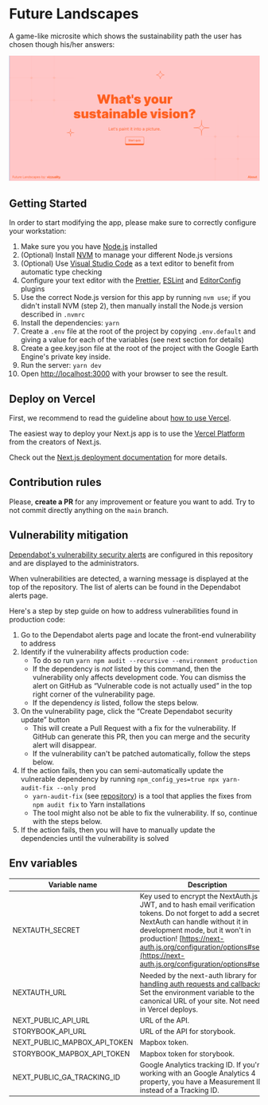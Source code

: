# Future Landscapes

A game-like microsite which shows the sustainability path the user has chosen though his/her answers:

![Homepage](public/images/home.png)

## Getting Started

In order to start modifying the app, please make sure to correctly configure your workstation:

1. Make sure you you have [Node.js](https://nodejs.org/en/) installed
2. (Optional) Install [NVM](https://github.com/nvm-sh/nvm) to manage your different Node.js versions
3. (Optional) Use [Visual Studio Code](https://code.visualstudio.com/) as a text editor to benefit from automatic type checking
4. Configure your text editor with the [Prettier](https://prettier.io/), [ESLint](https://eslint.org/) and [EditorConfig](https://editorconfig.org/) plugins
5. Use the correct Node.js version for this app by running `nvm use`; if you didn't install NVM (step 2), then manually install the Node.js version described in `.nvmrc`
6. Install the dependencies: `yarn`
7. Create a `.env` file at the root of the project by copying `.env.default` and giving a value for each of the variables (see next section for details)
8. Create a gee.key.json file at the root of the project with the Google Earth Engine's private key inside.
9. Run the server: `yarn dev`
10. Open [http://localhost:3000](http://localhost:3000) with your browser to see the result.

## Deploy on Vercel

First, we recommend to read the guideline about [how to use Vercel](https://vizzuality.github.io/frontismos/docs/guidelines/vercel/).

The easiest way to deploy your Next.js app is to use the [Vercel Platform](https://vercel.com/new?utm_medium=default-template&filter=next.js&utm_source=create-next-app&utm_campaign=create-next-app-readme) from the creators of Next.js.

Check out the [Next.js deployment documentation](https://nextjs.org/docs/deployment) for more details.

## Contribution rules

Please, **create a PR** for any improvement or feature you want to add. Try to not commit directly anything on the `main` branch.

## Vulnerability mitigation

[Dependabot's vulnerability security alerts](https://docs.github.com/en/code-security/dependabot/dependabot-alerts/about-dependabot-alerts) are configured in this repository and are displayed to the administrators.

When vulnerabilities are detected, a warning message is displayed at the top of the repository. The list of alerts can be found in the Dependabot alerts page.

Here's a step by step guide on how to address vulnerabilities found in production code:

1. Go to the Dependabot alerts page and locate the front-end vulnerability to address
2. Identify if the vulnerability affects production code:
	- To do so run `yarn npm audit --recursive --environment production`
	- If the dependency is _not_ listed by this command, then the vulnerability only affects development code. You can dismiss the alert on GitHub as “Vulnerable code is not actually used” in the top right corner of the vulnerability page.
	- If the dependency _is_ listed, follow the steps below.
3. On the vulnerability page, click the “Create Dependabot security update” button
	- This will create a Pull Request with a fix for the vulnerability. If GitHub can generate this PR, then you can merge and the security alert will disappear.
	- If the vulnerability can't be patched automatically, follow the steps below.
4. If the action fails, then you can semi-automatically update the vulnerable dependency by running `npm_config_yes=true npx yarn-audit-fix --only prod`
	- `yarn-audit-fix` (see [repository](https://github.com/antongolub/yarn-audit-fix)) is a tool that applies the fixes from `npm audit fix` to Yarn installations
	- The tool might also not be able to fix the vulnerability. If so, continue with the steps below.
5. If the action fails, then you will have to manually update the dependencies until the vulnerability is solved

## Env variables


| Variable name           | Description                                                             |  Default value                      |
|-------------------------|-------------------------------------------------------------------------|------------------------------------:|
| NEXTAUTH_SECRET         |  Key used to encrypt the NextAuth.js JWT, and to hash email verification tokens. Do not forget to add a secret. NextAuth can handle without it in development mode,  but it won't in production! [https://next-auth.js.org/configuration/options#secret](https://next-auth.js.org/configuration/options#secret) |  |
| NEXTAUTH_URL            |  Needed by the next-auth library for [handling auth requests and callbacks](https://next-auth.js.org/configuration/options#nextauth_url). Set the environment variable to the canonical URL of your site. Not needed in Vercel deploys.   |  |
| NEXT_PUBLIC_API_URL  | URL of the API. | http://localhost:3000   |
| STORYBOOK_API_URL  | URL of the API for storybook. |    |
| NEXT_PUBLIC_MAPBOX_API_TOKEN  | Mapbox token. |    |
| STORYBOOK_MAPBOX_API_TOKEN  | Mapbox token for storybook. |    |
| NEXT_PUBLIC_GA_TRACKING_ID  | Google Analytics tracking ID. If you're working with an Google Analytics 4 property, you have a Measurement ID instead of a Tracking ID. |    |




